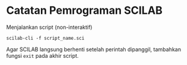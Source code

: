 # Catatan Pemrograman SCILAB

Menjalankan script (non-interaktif)

```
scilab-cli -f script_name.sci
```

Agar SCILAB langsung berhenti setelah perintah dipanggil, tambahkan fungsi
`exit` pada akhir script.